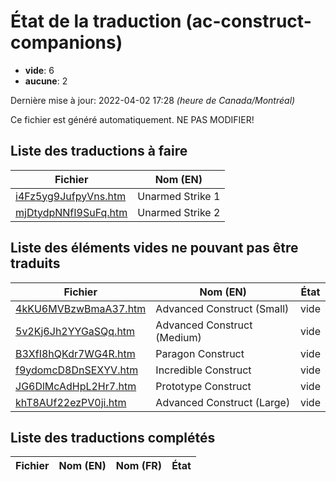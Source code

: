 # État de la traduction (ac-construct-companions)

 * **vide**: 6
 * **aucune**: 2


Dernière mise à jour: 2022-04-02 17:28 *(heure de Canada/Montréal)*

Ce fichier est généré automatiquement. NE PAS MODIFIER!
## Liste des traductions à faire

| Fichier   | Nom (EN)    |
|-----------|-------------|
|[i4Fz5yg9JufpyVns.htm](ac-construct-companions/i4Fz5yg9JufpyVns.htm)|Unarmed Strike 1|
|[mjDtydpNNfI9SuFq.htm](ac-construct-companions/mjDtydpNNfI9SuFq.htm)|Unarmed Strike 2|

## Liste des éléments vides ne pouvant pas être traduits

| Fichier   | Nom (EN)    | État |
|-----------|-------------|:----:|
|[4kKU6MVBzwBmaA37.htm](ac-construct-companions/4kKU6MVBzwBmaA37.htm)|Advanced Construct (Small)|vide|
|[5v2Kj6Jh2YYGaSQq.htm](ac-construct-companions/5v2Kj6Jh2YYGaSQq.htm)|Advanced Construct (Medium)|vide|
|[B3XfI8hQKdr7WG4R.htm](ac-construct-companions/B3XfI8hQKdr7WG4R.htm)|Paragon Construct|vide|
|[f9ydomcD8DnSEXYV.htm](ac-construct-companions/f9ydomcD8DnSEXYV.htm)|Incredible Construct|vide|
|[JG6DlMcAdHpL2Hr7.htm](ac-construct-companions/JG6DlMcAdHpL2Hr7.htm)|Prototype Construct|vide|
|[khT8AUf22ezPV0ji.htm](ac-construct-companions/khT8AUf22ezPV0ji.htm)|Advanced Construct (Large)|vide|

## Liste des traductions complétés

| Fichier   | Nom (EN)    | Nom (FR)    | État |
|-----------|-------------|-------------|:----:|
